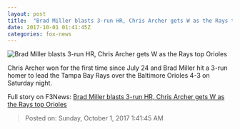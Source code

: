 ```yaml
---
layout: post
title:  "Brad Miller blasts 3-run HR, Chris Archer gets W as the Rays top Orioles"
date: 2017-10-01 01:41:45Z
categories: fox-news
---
```


![Brad Miller blasts 3-run HR, Chris Archer gets W as the Rays top Orioles](http://www.foxnews.com/content/dam/fox-news/logo/og-fn-foxnews.jpg)

Chris Archer won for the first time since July 24 and Brad Miller hit a 3-run homer to lead the Tampa Bay Rays over the Baltimore Orioles 4-3 on Saturday night.


Full story on F3News: [Brad Miller blasts 3-run HR, Chris Archer gets W as the Rays top Orioles](http://www.f3nws.com/n/uDEPZF)

> Posted on: Sunday, October 1, 2017 1:41:45 AM
